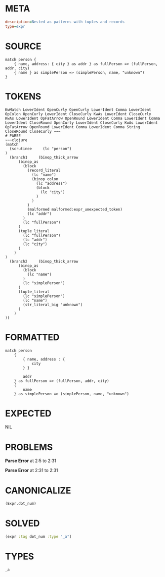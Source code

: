 # META
~~~ini
description=Nested as patterns with tuples and records
type=expr
~~~
# SOURCE
~~~roc
match person {
    { name, address: { city } as addr } as fullPerson => (fullPerson, addr, city)
    { name } as simplePerson => (simplePerson, name, "unknown")
}
~~~
# TOKENS
~~~text
KwMatch LowerIdent OpenCurly OpenCurly LowerIdent Comma LowerIdent OpColon OpenCurly LowerIdent CloseCurly KwAs LowerIdent CloseCurly KwAs LowerIdent OpFatArrow OpenRound LowerIdent Comma LowerIdent Comma LowerIdent CloseRound OpenCurly LowerIdent CloseCurly KwAs LowerIdent OpFatArrow OpenRound LowerIdent Comma LowerIdent Comma String CloseRound CloseCurly ~~~
# PARSE
~~~clojure
(match
  (scrutinee     (lc "person")
)
  (branch1     (binop_thick_arrow
      (binop_as
        (block
          (record_literal
            (lc "name")
            (binop_colon
              (lc "address")
              (block
                (lc "city")
              )
            )
          )
          (malformed malformed:expr_unexpected_token)
          (lc "addr")
        )
        (lc "fullPerson")
      )
      (tuple_literal
        (lc "fullPerson")
        (lc "addr")
        (lc "city")
      )
    )
)
  (branch2     (binop_thick_arrow
      (binop_as
        (block
          (lc "name")
        )
        (lc "simplePerson")
      )
      (tuple_literal
        (lc "simplePerson")
        (lc "name")
        (str_literal_big "unknown")
      )
    )
))
~~~
# FORMATTED
~~~roc
match person
	{
		{ name, address : {
			city
		} }
		
		addr
	} as fullPerson => (fullPerson, addr, city)
	{
		name
	} as simplePerson => (simplePerson, name, "unknown")
~~~
# EXPECTED
NIL
# PROBLEMS
**Parse Error**
at 2:5 to 2:31

**Parse Error**
at 2:31 to 2:31

# CANONICALIZE
~~~clojure
(Expr.dot_num)
~~~
# SOLVED
~~~clojure
(expr :tag dot_num :type "_a")
~~~
# TYPES
~~~roc
_a
~~~

